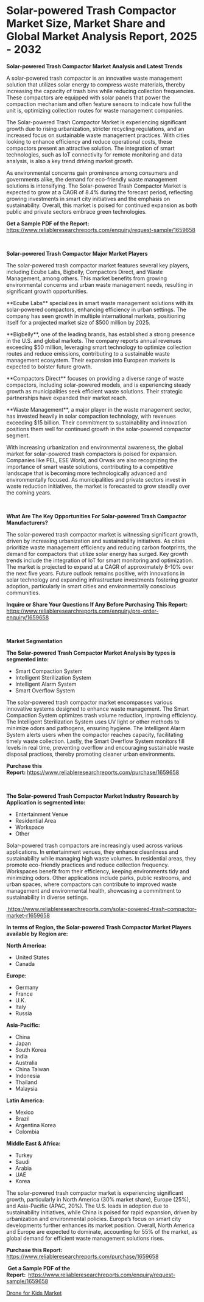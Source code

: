 <p><h1>Solar-powered Trash Compactor Market Size, Market Share and Global Market Analysis Report, 2025 - 2032</h1></p><p><strong>Solar-powered Trash Compactor Market Analysis and Latest Trends</strong></p>
<p><p>A solar-powered trash compactor is an innovative waste management solution that utilizes solar energy to compress waste materials, thereby increasing the capacity of trash bins while reducing collection frequencies. These compactors are equipped with solar panels that power the compaction mechanism and often feature sensors to indicate how full the unit is, optimizing collection routes for waste management companies.</p><p>The Solar-powered Trash Compactor Market is experiencing significant growth due to rising urbanization, stricter recycling regulations, and an increased focus on sustainable waste management practices. With cities looking to enhance efficiency and reduce operational costs, these compactors present an attractive solution. The integration of smart technologies, such as IoT connectivity for remote monitoring and data analysis, is also a key trend driving market growth.</p><p>As environmental concerns gain prominence among consumers and governments alike, the demand for eco-friendly waste management solutions is intensifying. The Solar-powered Trash Compactor Market is expected to grow at a CAGR of 8.4% during the forecast period, reflecting growing investments in smart city initiatives and the emphasis on sustainability. Overall, this market is poised for continued expansion as both public and private sectors embrace green technologies.</p></p>
<p><strong>Get a Sample PDF of the Report:&nbsp;</strong> <a href="https://www.reliableresearchreports.com/enquiry/request-sample/1659658?utm_campaign=1720&utm_medium=2&utm_source=Github&utm_content=ia&utm_term=23032025&utm_id=solar-powered-trash-compactor">https://www.reliableresearchreports.com/enquiry/request-sample/1659658</a></p>
<p>&nbsp;</p>
<p><strong>Solar-powered Trash Compactor Major Market Players</strong></p>
<p><p>The solar-powered trash compactor market features several key players, including Ecube Labs, Bigbelly, Compactors Direct, and Waste Management, among others. This market benefits from growing environmental concerns and urban waste management needs, resulting in significant growth opportunities.</p><p>**Ecube Labs** specializes in smart waste management solutions with its solar-powered compactors, enhancing efficiency in urban settings. The company has seen growth in multiple international markets, positioning itself for a projected market size of $500 million by 2025.</p><p>**Bigbelly**, one of the leading brands, has established a strong presence in the U.S. and global markets. The company reports annual revenues exceeding $50 million, leveraging smart technology to optimize collection routes and reduce emissions, contributing to a sustainable waste management ecosystem. Their expansion into European markets is expected to bolster future growth.</p><p>**Compactors Direct** focuses on providing a diverse range of waste compactors, including solar-powered models, and is experiencing steady growth as municipalities seek efficient waste solutions. Their strategic partnerships have expanded their market reach.</p><p>**Waste Management**, a major player in the waste management sector, has invested heavily in solar compaction technology, with revenues exceeding $15 billion. Their commitment to sustainability and innovation positions them well for continued growth in the solar-powered compactor segment.</p><p>With increasing urbanization and environmental awareness, the global market for solar-powered trash compactors is poised for expansion. Companies like PEL, ESE World, and Orwak are also recognizing the importance of smart waste solutions, contributing to a competitive landscape that is becoming more technologically advanced and environmentally focused. As municipalities and private sectors invest in waste reduction initiatives, the market is forecasted to grow steadily over the coming years.</p></p>
<p>&nbsp;</p>
<p><strong>What Are The Key Opportunities For Solar-powered Trash Compactor Manufacturers?</strong></p>
<p><p>The solar-powered trash compactor market is witnessing significant growth, driven by increasing urbanization and sustainability initiatives. As cities prioritize waste management efficiency and reducing carbon footprints, the demand for compactors that utilize solar energy has surged. Key growth trends include the integration of IoT for smart monitoring and optimization. The market is projected to expand at a CAGR of approximately 8-10% over the next five years. Future outlook remains positive, with innovations in solar technology and expanding infrastructure investments fostering greater adoption, particularly in smart cities and environmentally conscious communities.</p></p>
<p><strong>Inquire or Share Your Questions If Any Before Purchasing This Report:</strong> <a href="https://www.reliableresearchreports.com/enquiry/pre-order-enquiry/1659658?utm_campaign=1720&utm_medium=2&utm_source=Github&utm_content=ia&utm_term=23032025&utm_id=solar-powered-trash-compactor">https://www.reliableresearchreports.com/enquiry/pre-order-enquiry/1659658</a></p>
<p>&nbsp;</p>
<p><strong>Market Segmentation</strong></p>
<p><strong>The Solar-powered Trash Compactor Market Analysis by types is segmented into:</strong></p>
<p><ul><li>Smart Compaction System</li><li>Intelligent Sterilization System</li><li>Intelligent Alarm System</li><li>Smart Overflow System</li></ul></p>
<p><p>The solar-powered trash compactor market encompasses various innovative systems designed to enhance waste management. The Smart Compaction System optimizes trash volume reduction, improving efficiency. The Intelligent Sterilization System uses UV light or other methods to minimize odors and pathogens, ensuring hygiene. The Intelligent Alarm System alerts users when the compactor reaches capacity, facilitating timely waste collection. Lastly, the Smart Overflow System monitors fill levels in real time, preventing overflow and encouraging sustainable waste disposal practices, thereby promoting cleaner urban environments.</p></p>
<p><strong>Purchase this Report:&nbsp;</strong><a href="https://www.reliableresearchreports.com/purchase/1659658?utm_campaign=1720&utm_medium=2&utm_source=Github&utm_content=ia&utm_term=23032025&utm_id=solar-powered-trash-compactor">https://www.reliableresearchreports.com/purchase/1659658</a></p>
<p>&nbsp;</p>
<p><strong>The Solar-powered Trash Compactor Market Industry Research by Application is segmented into:</strong></p>
<p><ul><li>Entertainment Venue</li><li>Residential Area</li><li>Workspace</li><li>Other</li></ul></p>
<p><p>Solar-powered trash compactors are increasingly used across various applications. In entertainment venues, they enhance cleanliness and sustainability while managing high waste volumes. In residential areas, they promote eco-friendly practices and reduce collection frequency. Workspaces benefit from their efficiency, keeping environments tidy and minimizing odors. Other applications include parks, public restrooms, and urban spaces, where compactors can contribute to improved waste management and environmental health, showcasing a commitment to sustainability in diverse settings.</p></p>
<p><a href="https://www.reliableresearchreports.com/solar-powered-trash-compactor-market-r1659658?utm_campaign=1720&utm_medium=2&utm_source=Github&utm_content=ia&utm_term=23032025&utm_id=solar-powered-trash-compactor">&nbsp;https://www.reliableresearchreports.com/solar-powered-trash-compactor-market-r1659658</a></p>
<p><strong>In terms of Region, the Solar-powered Trash Compactor Market Players available by Region are:</strong></p>
<p>
    <p> <strong> North America: </strong>
        <ul>
            <li>United States</li>
            <li>Canada</li>
        </ul>
        </p> 
    <p> <strong> Europe: </strong>
        <ul>
            <li>Germany</li>
            <li>France</li>
            <li>U.K.</li>
            <li>Italy</li>
            <li>Russia</li>
        </ul>
        </p> 
    <p> <strong> Asia-Pacific: </strong>
        <ul>
            <li>China</li>
            <li>Japan</li>
            <li>South Korea</li>
            <li>India</li>
            <li>Australia</li>
            <li>China Taiwan</li>
            <li>Indonesia</li>
            <li>Thailand</li>
            <li>Malaysia</li>
        </ul>
        </p> 
    <p> <strong> Latin America: </strong>
        <ul>
            <li>Mexico</li>
            <li>Brazil</li>
            <li>Argentina Korea</li>
            <li>Colombia</li>
        </ul>
        </p> 
    <p> <strong> Middle East & Africa: </strong>
        <ul>
            <li>Turkey</li>
            <li>Saudi</li>
            <li>Arabia</li>
            <li>UAE</li>
            <li>Korea</li>
        </ul>
    </p>
    </p>
<p><p>The solar-powered trash compactor market is experiencing significant growth, particularly in North America (30% market share), Europe (25%), and Asia-Pacific (APAC, 20%). The U.S. leads in adoption due to sustainability initiatives, while China is poised for rapid expansion, driven by urbanization and environmental policies. Europe’s focus on smart city developments further enhances its market position. Overall, North America and Europe are expected to dominate, accounting for 55% of the market, as global demand for efficient waste management solutions rises.</p></p>
<p><strong>Purchase this Report: </strong><a href="https://www.reliableresearchreports.com/purchase/1659658?utm_campaign=1720&utm_medium=2&utm_source=Github&utm_content=ia&utm_term=23032025&utm_id=solar-powered-trash-compactor">https://www.reliableresearchreports.com/purchase/1659658</a></p>
<p>&nbsp;<strong>Get a Sample PDF of the Report:&nbsp;&nbsp;</strong><a href="https://www.reliableresearchreports.com/enquiry/request-sample/1659658?utm_campaign=1720&utm_medium=2&utm_source=Github&utm_content=ia&utm_term=23032025&utm_id=solar-powered-trash-compactor">https://www.reliableresearchreports.com/enquiry/request-sample/1659658</a></p>
<p><strong></strong></p>
<p><p><a href="https://github.com/castoriffic/Market-Research-Report-List-6/blob/main/drone-for-kids-market.md?utm_campaign=1720&utm_medium=2&utm_source=Github&utm_content=ia&utm_term=23032025&utm_id=solar-powered-trash-compactor">Drone for Kids Market</a></p></p>